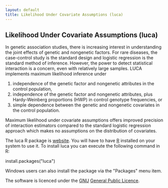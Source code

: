 ```yaml
---
layout: default
title: Likelihood Under Covariate Assumptions (luca)
---
```


## Likelihood Under Covariate Assumptions (luca)

<p>In genetic association studies, there is increasing interest in understanding the joint effects of genetic and nongenetic factors. For rare diseases, the case-control study is the standard design and logistic regression is the standard method of inference. However, the power to detect statistical interaction is a concern, even with relatively large samples. LUCA implements maximum likelihood inference under</p>
<ol>
<li>independence of the genetic factor and nongenetic attributes in the control population,</li>
<li>independence of the genetic factor and nongenetic attributes, plus Hardy-Weinberg proportions (HWP) in control genotype frequencies, or</li>
<li>simple dependence between the genetic and nongenetic covariates in the control population.</li>
</ol>
<p>Maximum likelihood under covariate assumptions offers improved precision of interaction estimators compared to the standard logistic regression approach which makes no assumptions on the distribution of covariates.</p>
<p>The luca R package is <a href="http://cran.r-project.org/package=luca>available</a> on the Comprehensive R Archive Network <a href="http://cran.r-project.org">website</a>. You will have to have <a href="http://www.r-project.org">R</a> installed on your system to use it. To install luca you can execute the following command in R:</p>
<p>install.packages(&quot;luca&quot;)</p>
<p>Windows users can also install the package via the &quot;Packages&quot; menu item.</p>
<p>The software is licenced under the <a href="http://www.gnu.org">GNU</a> <a href="http://localhost:8080/statgen/research/luca/gpl.txt">General Public Licence</a>.</p>
